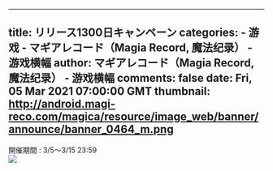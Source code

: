 
---
title: リリース1300日キャンペーン
categories: 
    - 游戏
    - マギアレコード（Magia Record, 魔法纪录） - 游戏横幅
author: マギアレコード（Magia Record, 魔法纪录） - 游戏横幅
comments: false
date: Fri, 05 Mar 2021 07:00:00 GMT
thumbnail: http://android.magi-reco.com/magica/resource/image_web/banner/announce/banner_0464_m.png
---

<div>   
開催期間 : 3/5～3/15 23:59<br><img src="http://android.magi-reco.com/magica/resource/image_web/banner/announce/banner_0464_m.png" referrerpolicy="no-referrer">  
</div>
            